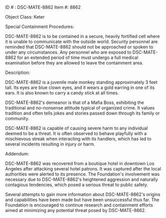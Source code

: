 ID # : DSC-MATE-8862
Item #: 8862

Object Class: Keter

Special Containment Procedures:

DSC-MATE-8862 is to be contained in a secure, heavily fortified cell where it is unable to communicate with the outside world. Security personnel are reminded that DSC-MATE-8862 should not be approached or spoken to under any circumstances. Any personnel who are exposed to DSC-MATE-8862 for an extended period of time must undergo a full medical examination before they are allowed to leave the containment area.

Description:

DSC-MATE-8862 is a juvenile male monkey standing approximately 3 feet tall. Its eyes are blue clown eyes, and it wears a gold earring in one of its ears. It is also known to carry a candy stick at all times.

DSC-MATE-8862's demeanor is that of a Mafia Boss, exhibiting the traditional and no-nonsense attitude typical of organized crime. It values tradition and often tells jokes and stories passed down through its family or community.

DSC-MATE-8862 is capable of causing severe harm to any individual deemed to be a threat. It is often observed to behave playfully with a mischievous streak when interacting with its handlers, which has led to several incidents resulting in injury or harm.

Addendum:

DSC-MATE-8862 was recovered from a boutique hotel in downtown Los Angeles after attacking several hotel patrons. It was captured after the local authorities were alerted to its presence. The Foundation's involvement was necessary due to DSC-MATE-8862's heightened aggression and naturally contagious tendencies, which posed a serious threat to public safety.

Several attempts to gain more information about DSC-MATE-8862's origins and capabilities have been made but have been unsuccessful thus far. The Foundation is encouraged to continue research and containment efforts aimed at minimizing any potential threat posed by DSC-MATE-8862.
